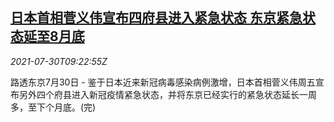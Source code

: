 <!--1627642247000-->
[日本首相菅义伟宣布四府县进入紧急状态 东京紧急状态延至8月底](https://cn.reuters.com/article/china-economy-outlook-0730-fri-idCNKBS2F0168)
------

<div><i>2021-07-30T09:22:55Z</i></div><p>路透东京7月30日 - 鉴于日本近来新冠病毒感染病例激增，日本首相菅义伟周五宣布另外四个府县进入新冠疫情紧急状态，并将东京已经实行的紧急状态延长一周多，至下个月底。(完)</p>
